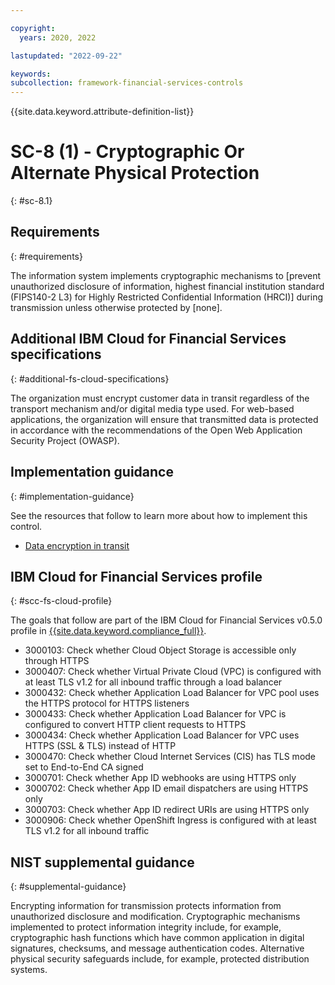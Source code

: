 ```yaml
---

copyright:
  years: 2020, 2022

lastupdated: "2022-09-22"

keywords: 
subcollection: framework-financial-services-controls
---
```


{{site.data.keyword.attribute-definition-list}}

# SC-8 (1) - Cryptographic Or Alternate Physical Protection
{: #sc-8.1}

## Requirements
{: #requirements}

The information system implements cryptographic mechanisms to [prevent unauthorized disclosure of information, highest financial institution standard (FIPS140-2 L3) for Highly Restricted Confidential Information (HRCI)] during transmission unless otherwise protected by [none].

## Additional IBM Cloud for Financial Services specifications
{: #additional-fs-cloud-specifications}

The organization must encrypt customer data in transit regardless of the transport mechanism and/or digital media type used. For web-based applications, the organization will ensure that transmitted data is protected in accordance with the recommendations of the Open Web Application Security Project (OWASP).

## Implementation guidance
{: #implementation-guidance}

See the resources that follow to learn more about how to implement this control.

- [Data encryption in transit](/docs/framework-financial-services?topic=framework-financial-services-shared-encryption-in-transit)

## IBM Cloud for Financial Services profile
{: #scc-fs-cloud-profile}

The goals that follow are part of the IBM Cloud for Financial Services v0.5.0 profile in [{{site.data.keyword.compliance_full}}](/docs/security-compliance?topic=security-compliance-getting-started).

- 3000103: Check whether Cloud Object Storage is accessible only through HTTPS 
- 3000407: Check whether Virtual Private Cloud (VPC) is configured with at least TLS v1.2 for all inbound traffic through a load balancer 
- 3000432: Check whether Application Load Balancer for VPC pool uses the HTTPS protocol for HTTPS listeners 
- 3000433: Check whether Application Load Balancer for VPC is configured to convert HTTP client requests to HTTPS 
- 3000434: Check whether Application Load Balancer for VPC uses HTTPS (SSL & TLS) instead of HTTP 
- 3000470: Check whether Cloud Internet Services (CIS) has TLS mode set to End-to-End CA signed 
- 3000701: Check whether App ID webhooks are using HTTPS only 
- 3000702: Check whether App ID email dispatchers are using HTTPS only 
- 3000703: Check whether App ID redirect URIs are using HTTPS only 
- 3000906: Check whether OpenShift Ingress is configured with at least TLS v1.2 for all inbound traffic

## NIST supplemental guidance
{: #supplemental-guidance}

Encrypting information for transmission protects information from unauthorized disclosure and modification. Cryptographic mechanisms implemented to protect information integrity include, for example, cryptographic hash functions which have common application in digital signatures, checksums, and message authentication codes. Alternative physical security safeguards include, for example, protected distribution systems.

